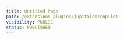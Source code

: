 ```yaml
---
title: Untitled Page
path: /extensions-plugins/jupitaleb/copilot
visibility: PUBLIC
status: PUBLISHED
---
```



